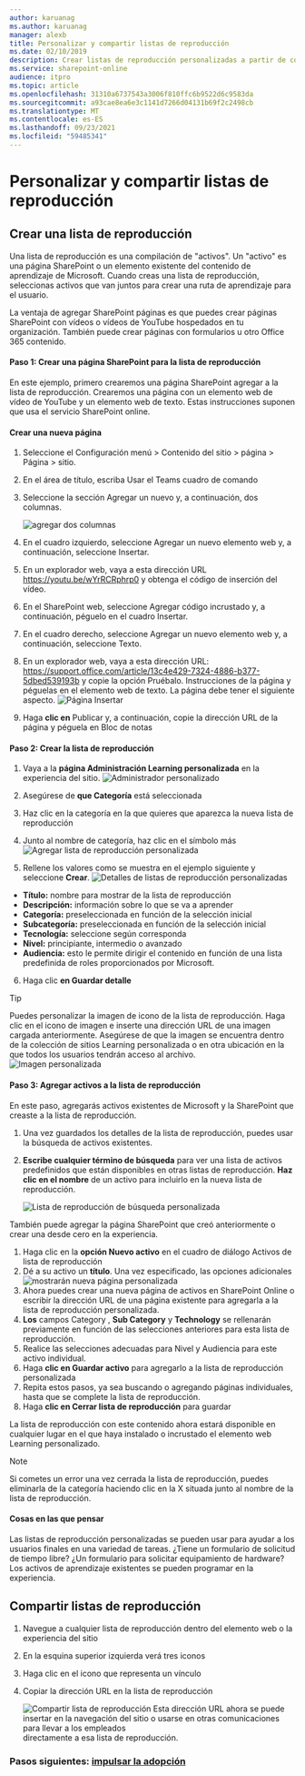 ```yaml
---
author: karuanag
ms.author: karuanag
manager: alexb
title: Personalizar y compartir listas de reproducción
ms.date: 02/10/2019
description: Crear listas de reproducción personalizadas a partir de contenido existente o páginas SharePoint nuevas
ms.service: sharepoint-online
audience: itpro
ms.topic: article
ms.openlocfilehash: 31310a6737543a3006f810ffc6b9522d6c9583da
ms.sourcegitcommit: a93cae8ea6e3c1141d7266d04131b69f2c2498cb
ms.translationtype: MT
ms.contentlocale: es-ES
ms.lasthandoff: 09/23/2021
ms.locfileid: "59485341"
---
```

# <a name="customize-and-share-playlists"></a>Personalizar y compartir listas de reproducción

## <a name="create-a-playlist"></a>Crear una lista de reproducción

Una lista de reproducción es una compilación de "activos". Un "activo" es una página SharePoint o un elemento existente del contenido de aprendizaje de Microsoft. Cuando creas una lista de reproducción, seleccionas activos que van juntos para crear una ruta de aprendizaje para el usuario.  

La ventaja de agregar SharePoint páginas es que puedes crear páginas SharePoint con vídeos o vídeos de YouTube hospedados en tu organización. También puede crear páginas con formularios u otro Office 365 contenido.  

#### <a name="step-1-create-a-sharepoint-page-for-your-playlist"></a>Paso 1: Crear una página SharePoint para la lista de reproducción
En este ejemplo, primero crearemos una página SharePoint agregar a la lista de reproducción. Crearemos una página con un elemento web de vídeo de YouTube y un elemento web de texto.  Estas instrucciones suponen que usa el servicio SharePoint online. 

#### <a name="create-a-new-page"></a>Crear una nueva página
1.  Seleccione el Configuración menú > Contenido del sitio > página > Página > sitio.
2.  En el área de título, escriba Usar el Teams cuadro de comando
3.  Seleccione la sección Agregar un nuevo y, a continuación, dos columnas.

    ![agregar dos columnas](media/clo365addtwocolumn.png)

4.  En el cuadro izquierdo, seleccione Agregar un nuevo elemento web y, a continuación, seleccione Insertar. 
5.  En un explorador web, vaya a esta dirección URL https://youtu.be/wYrRCRphrp0 y obtenga el código de inserción del vídeo. 
6.  En el SharePoint web, seleccione Agregar código incrustado y, a continuación, péguelo en el cuadro Insertar. 
7.  En el cuadro derecho, seleccione Agregar un nuevo elemento web y, a continuación, seleccione Texto. 
8.  En un explorador web, vaya a esta dirección URL: https://support.office.com/article/13c4e429-7324-4886-b377-5dbed539193b y copie la opción Pruébalo. Instrucciones de la página y péguelas en el elemento web de texto. La página debe tener el siguiente aspecto. 
   ![Página Insertar](media/clo365teamscommandbox.png)
9.  Haga **clic en** Publicar y, a continuación, copie la dirección URL de la página y péguela en Bloc de notas

#### <a name="step-2-create-the-playlist"></a>Paso 2: Crear la lista de reproducción

1. Vaya a la **página Administración Learning personalizada** en la experiencia del sitio.
   ![Administrador personalizado](media/custom_admin.png)
1. Asegúrese de **que Categoría** está seleccionada 
1. Haz clic en la categoría en la que quieres que aparezca la nueva lista de reproducción
1. Junto al nombre de categoría, haz clic en el símbolo más ![ Agregar lista de reproducción personalizada](media/custom_addplay.png)

1. Rellene los valores como se muestra en el ejemplo siguiente y seleccione **Crear**. 
  ![Detalles de listas de reproducción personalizadas](media/custom_details.png)
- **Título:** nombre para mostrar de la lista de reproducción
- **Descripción:** información sobre lo que se va a aprender
- **Categoría:** preseleccionada en función de la selección inicial
- **Subcategoría:** preseleccionada en función de la selección inicial
- **Tecnología:** seleccione según corresponda
- **Nivel:** principiante, intermedio o avanzado
- **Audiencia:** esto le permite dirigir el contenido en función de una lista predefinida de roles proporcionados por Microsoft.

6. Haga clic **en Guardar detalle**

> [!TIP]
> Puedes personalizar la imagen de icono de la lista de reproducción.  Haga clic en el icono de imagen e inserte una dirección URL de una imagen cargada anteriormente.  Asegúrese de que la imagen se encuentra dentro de la colección de sitios Learning personalizada o en otra ubicación en la que todos los usuarios tendrán acceso al archivo.  
![Imagen personalizada](media/custom_image.png)

#### <a name="step-3-add-assets-to-the-playlist"></a>Paso 3: Agregar activos a la lista de reproducción
En este paso, agregarás activos existentes de Microsoft y la SharePoint que creaste a la lista de reproducción. 

1. Una vez guardados los detalles de la lista de reproducción, puedes usar la búsqueda de activos existentes.
1. **Escribe cualquier término de búsqueda** para ver una lista de activos predefinidos que están disponibles en otras listas de reproducción. **Haz clic en el nombre** de un activo para incluirlo en la nueva lista de reproducción.

    ![Lista de reproducción de búsqueda personalizada](media/custom_slist.png)

También puede agregar la página SharePoint que creó anteriormente o crear una desde cero en la experiencia.

1. Haga clic en la **opción Nuevo activo** en el cuadro de diálogo Activos de lista de reproducción
1. Dé a su activo un **título**. Una vez especificado, las opciones adicionales ![ mostrarán nueva página personalizada](media/custom_newpage.png)
1. Ahora puedes crear una nueva página de activos en SharePoint Online o escribir la dirección URL de una página existente para agregarla a la lista de reproducción personalizada. 
1. **Los** campos Category , **Sub Category** y **Technology** se rellenarán previamente en función de las selecciones anteriores para esta lista de reproducción.
1. Realice las selecciones adecuadas para Nivel y Audiencia para este activo individual.  
1. Haga **clic en Guardar activo** para agregarlo a la lista de reproducción personalizada
1. Repita estos pasos, ya sea buscando o agregando páginas individuales, hasta que se complete la lista de reproducción. 
1. Haga **clic en Cerrar lista de reproducción** para guardar

La lista de reproducción con este contenido ahora estará disponible en cualquier lugar en el que haya instalado o incrustado el elemento web Learning personalizado. 

> [!NOTE]
> Si cometes un error una vez cerrada la lista de reproducción, puedes eliminarla de la categoría haciendo clic en la X situada junto al nombre de la lista de reproducción.  

#### <a name="things-to-think-about"></a>Cosas en las que pensar

Las listas de reproducción personalizadas se pueden usar para ayudar a los usuarios finales en una variedad de tareas.  ¿Tiene un formulario de solicitud de tiempo libre?  ¿Un formulario para solicitar equipamiento de hardware?  Los activos de aprendizaje existentes se pueden programar en la experiencia.  

## <a name="share-playlists"></a>Compartir listas de reproducción

1. Navegue a cualquier lista de reproducción dentro del elemento web o la experiencia del sitio
1. En la esquina superior izquierda verá tres iconos
1. Haga clic en el icono que representa un vínculo
1. Copiar la dirección URL en la lista de reproducción

   ![Compartir lista de reproducción Esta dirección URL ahora se puede insertar en la navegación del sitio o usarse en otras comunicaciones para llevar a los empleados ](media/share.png) directamente a esa lista de reproducción. 

### <a name="next-steps---drive-adoption"></a>Pasos siguientes: [impulsar la adopción](driveadoption.md)

